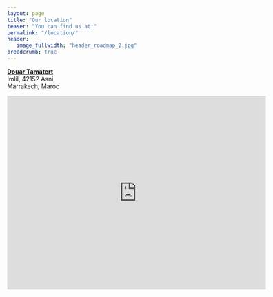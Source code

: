 ```yaml
---
layout: page
title: "Our location"
teaser: "You can find us at:"
permalink: "/location/"
header:
   image_fullwidth: "header_roadmap_2.jpg"
breadcrumb: true
---
```

<html>
<div id="box">
<p><b><a href="https://www.google.co.uk/maps/search/Douar+Tamatert++Imlil,+42152+Asni+Marrakech,+Maroc/@31.5986663,-8.0523617,12z/data=!3m1!4b1?hl=en" target="_blank">Douar Tamatert</a></b><br>
Imlil, 42152 Asni,<br>
Marrakech, Maroc
</p>
</div>
</html>

<iframe src="https://www.google.com/maps/embed?pb=!1m14!1m12!1m3!1d68954.23505168654!2d-7.959992858996478!3d31.17312643785054!2m3!1f0!2f0!3f0!3m2!1i1024!2i768!4f13.1!5e0!3m2!1sen!2sma!4v1546097802518" width="600" height="450" frameborder="0" style="border:0" allowfullscreen></iframe>
